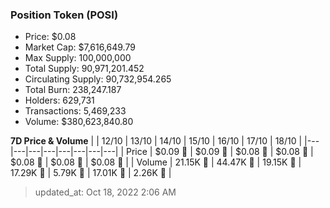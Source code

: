 
  ### Position Token (POSI)
  - Price: $0.08
  - Market Cap: $7,616,649.79
  - Max Supply: 100,000,000
  - Total Supply: 90,971,201.452
  - Circulating Supply: 90,732,954.265
  - Total Burn: 238,247.187
  - Holders: 629,731
  - Transactions: 5,469,233
  - Volume: $380,623,840.80

  **7D Price & Volume**
  | | 12&#x2F;10 | 13&#x2F;10 | 14&#x2F;10 | 15&#x2F;10 | 16&#x2F;10 | 17&#x2F;10 | 18&#x2F;10 |
  |---|---|---|---|---|---|---|---|
  | Price | $0.09 🔻 | $0.09 🔻 | $0.08 🔻 | $0.08 🔻 | $0.08 🔻 | $0.08 🔻 | $0.08 🚀 |
  | Volume | 21.15K 🚀 | 44.47K 🚀 | 19.15K 🔻 | 17.29K 🔻 | 5.79K 🔻 | 17.01K 🚀 | 2.26K 🔻 |

  > updated_at: Oct 18, 2022 2:06 AM
